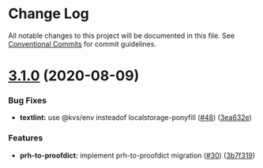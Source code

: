 # Change Log

All notable changes to this project will be documented in this file.
See [Conventional Commits](https://conventionalcommits.org) for commit guidelines.

# [3.1.0](https://github.com/proofdict/proofdict/compare/v3.0.3...v3.1.0) (2020-08-09)


### Bug Fixes

* **textlint:** use @kvs/env insteadof localstorage-ponyfill ([#48](https://github.com/proofdict/proofdict/issues/48)) ([3ea632e](https://github.com/proofdict/proofdict/commit/3ea632e76e63e51717e0c20a236a22bb7169ff8c))


### Features

* **prh-to-proofdict:** implement prh-to-proofdict migration ([#30](https://github.com/proofdict/proofdict/issues/30)) ([3b7f319](https://github.com/proofdict/proofdict/commit/3b7f319d369db062eba2d4cc960a577df2ba252e))
